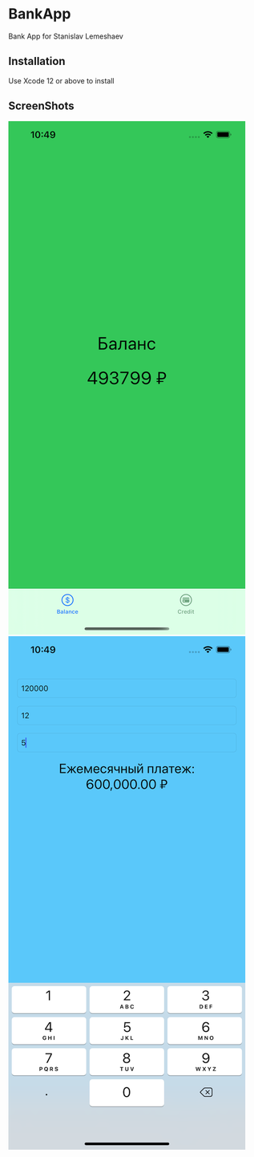 # BankApp

Bank App for Stanislav Lemeshaev

## Installation

Use Xcode 12 or above to install

## ScreenShots
![Balance Screen](https://github.com/slemeshaev/BankApp/blob/main/BankApp/BankApp/ScreenShots/ScreenShot01.png?raw=true)
![Loan Screen](https://github.com/slemeshaev/BankApp/blob/main/BankApp/BankApp/ScreenShots/ScreenShot02.png?raw=true)
